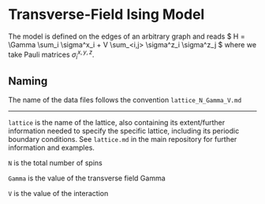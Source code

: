 # Transverse-Field Ising Model


The model is defined on the edges of an arbitrary graph and reads
$ H = \Gamma \sum_i \sigma^x_i + V \sum_<i,j> \sigma^z_i \sigma^z_j  $
where we take Pauli matrices $\sigma^{x,y,z}_i$.

## Naming

The name of the data files follows the convention `lattice_N_Gamma_V.md`

---

`lattice` is the name of the lattice, also containing its extent/further information needed to specify the specific lattice, including its periodic boundary conditions. See `lattice.md` in the main repository for further information and examples.

`N` is the total number of spins

`Gamma` is the value of the transverse field Gamma

`V` is the value of the interaction
